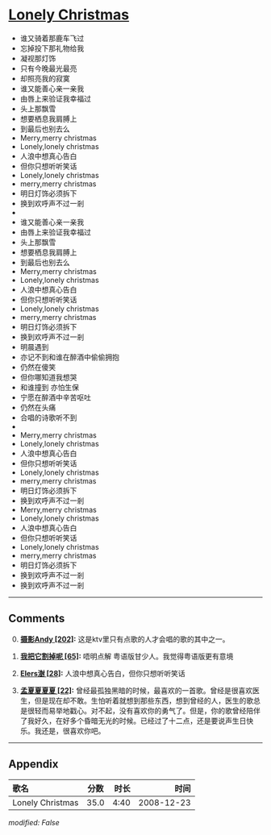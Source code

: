 # [Lonely Christmas](https://music.163.com/song?id=30569077)

* 谁又骑着那鹿车飞过
* 忘掉投下那礼物给我
* 凝视那灯饰
* 只有今晚最光最亮
* 却照亮我的寂寞
* 谁又能善心亲一亲我
* 由唇上来验证我幸福过
* 头上那飘雪
* 想要栖息我肩膊上
* 到最后也别去么
* Merry,merry christmas
* Lonely,lonely christmas
* 人浪中想真心告白
* 但你只想听听笑话
* Lonely,lonely christmas
* merry,merry christmas
* 明日灯饰必须拆下
* 换到欢呼声不过一剎
* 
* 谁又能善心亲一亲我
* 由唇上来验证我幸福过
* 头上那飘雪
* 想要栖息我肩膊上
* 到最后也别去么
* Merry,merry christmas
* Lonely,lonely christmas
* 人浪中想真心告白
* 但你只想听听笑话
* Lonely,lonely christmas
* merry,merry christmas
* 明日灯饰必须拆下
* 换到欢呼声不过一剎
* 明晨遇到
* 亦记不到和谁在醉酒中偷偷拥抱
* 仍然在傻笑
* 但你哪知道我想哭
* 和谁撞到 亦怕生保
* 宁愿在醉酒中辛苦呕吐
* 仍然在头痛
* 合唱的诗歌听不到
* 
* Merry,merry christmas
* Lonely,lonely christmas
* 人浪中想真心告白
* 但你只想听听笑话
* Lonely,lonely christmas
* merry,merry christmas
* 明日灯饰必须拆下
* 换到欢呼声不过一剎
* Merry,merry christmas
* Lonely,lonely christmas
* 人浪中想真心告白
* 但你只想听听笑话
* Lonely,lonely christmas
* merry,merry christmas
* 明日灯饰必须拆下
* 换到欢呼声不过一剎
* 换到欢呼声不过一剎


---

## Comments
0. **[摄影Andy \[202\]](https://music.163.com/#/user/home?id=57586653):** 这是ktv里只有点歌的人才会唱的歌的其中之一。

1. **[我把它割掉呢 \[65\]](https://music.163.com/#/user/home?id=117137834):** 唔明点解 粤语版甘少人。我觉得粤语版更有意境

2. **[Elers澍 \[28\]](https://music.163.com/#/user/home?id=299053019):** 人浪中想真心告白，但你只想听听笑话

3. **[孟夏夏夏夏 \[22\]](https://music.163.com/#/user/home?id=416440147):** 曾经最孤独黑暗的时候，最喜欢的一首歌。曾经是很喜欢医生，但是现在却不敢。生怕听着就想到那些东西，想到曾经的人，医生的歌总是很轻而易举地戳心。对不起，没有喜欢你的勇气了。但是，你的歌曾经陪伴了我好久，在好多个昏暗无光的时候。已经过了十二点，还是要说声生日快乐。我还是，很喜欢你吧。



---

## Appendix

|歌名|分数|时长|时间|
|:---|:---:|---:|---:|
|Lonely Christmas|35.0|4:40|2008-12-23

*modified: False*